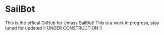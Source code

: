 # SailBot
This is the offical GitHub for Umass SailBot!
This is a work in progress, stay tuned for updated
!! UNDER CONSTRUCTION !!
